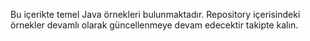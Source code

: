 Bu içerikte temel Java örnekleri bulunmaktadır.
Repository içerisindeki örnekler devamlı olarak güncellenmeye devam edecektir takipte kalın.
